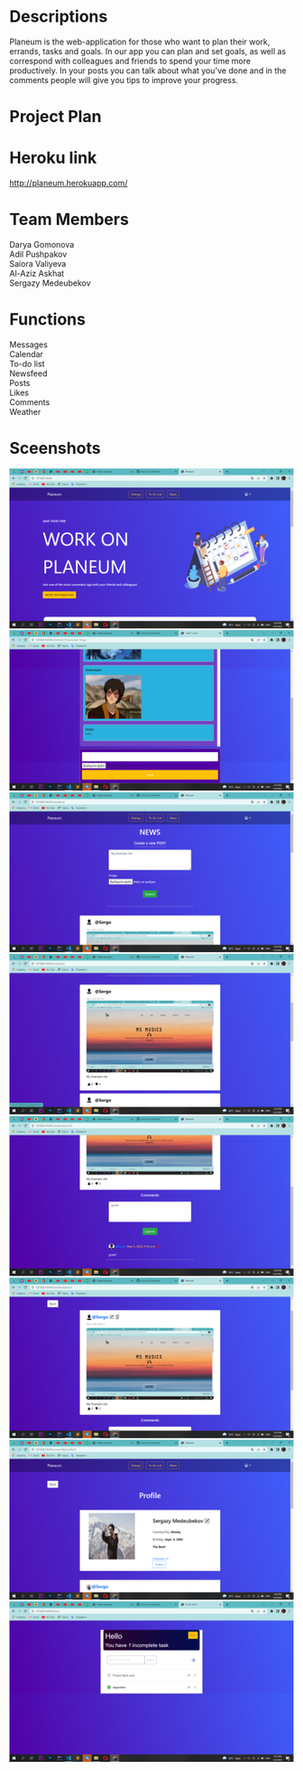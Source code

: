 # Descriptions
Planeum is the web-application for those who want to plan their work, errands, tasks and goals. In our app you can plan and set goals, as well as correspond with colleagues and friends to spend your time more productively. In your posts you can talk about what you've done and in the comments people will give you tips to improve your progress. 

# Project Plan 
[Miro]:https://miro.com/welcomeonboard/d0RqblBrTEV5NkVHbUR6ZFlLeGpmeUt6MEpNTjNBNkJGdnZ1V09ySFdvMUR2N3Y1cU9HWlRUa3dXajRFSlpOOXwzMDc0NDU3MzY0MTgwODk3MTIw?invite_link_id=987498562083
# Heroku link
http://planeum.herokuapp.com/
# Team Members
Darya Gomonova\
Adil Pushpakov\
Saiora Valiyeva\
Al-Aziz Askhat\
Sergazy Medeubekov

# Functions
Messages\
Calendar\
To-do list\
Newsfeed\
Posts\
Likes\
Comments\
Weather

# Sceenshots
![1](https://github.com/sdu-be-22/Planeum/blob/main/screens/Снимок%20экрана%20(64).png)
![2](https://github.com/sdu-be-22/Planeum/blob/main/screens/Снимок%20экрана%20(65).png)
![3](https://github.com/sdu-be-22/Planeum/blob/main/screens/Снимок%20экрана%20(66).png)
![4](https://github.com/sdu-be-22/Planeum/blob/main/screens/Снимок%20экрана%20(67).png)
![5](https://github.com/sdu-be-22/Planeum/blob/main/screens/Снимок%20экрана%20(68).png)
![6](https://github.com/sdu-be-22/Planeum/blob/main/screens/Снимок%20экрана%20(69).png)
![7](https://github.com/sdu-be-22/Planeum/blob/main/screens/Снимок%20экрана%20(70).png)
![8](https://github.com/sdu-be-22/Planeum/blob/main/screens/Снимок%20экрана%20(71).png)






